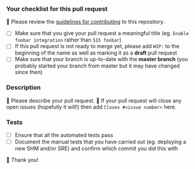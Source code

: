 ### Your checklist for this pull request
:vertical_traffic_light: Please review the [guidelines for contributing](../CONTRIBUTING.md) to this repository.

- [ ] Make sure that you give your pull request a meaningful title (eg. `Enable foobar integration` rather than `515 foobar`)
- [ ] If this pull request is not ready to merge yet, please add `WIP:` to the beginning of the name as well as marking it as a **draft** pull request
- [ ] Make sure that your branch is up-to-date with the **master branch** (you probably started your branch from master but it may have changed since then)

### Description
:orange_book: Please describe your pull request.
:closed_umbrella: If your pull request will close any open issues (hopefully it will!) then add `Closes #<issue number>` here.

### Tests
- [ ] Ensure that all the automated tests pass
- [ ] Document the manual tests that you have carried out (eg. deploying a new SHM and/or SRE) and confirm which commit you did this with

:tada: Thank you!